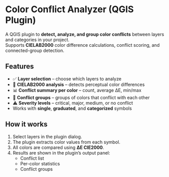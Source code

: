 # Color Conflict Analyzer (QGIS Plugin)

A QGIS plugin to **detect, analyze, and group color conflicts** between layers and categories in your project.  
Supports **CIELAB2000** color difference calculations, conflict scoring, and connected-group detection.

## Features
- ✅ **Layer selection** – choose which layers to analyze
- 🎯 **CIELAB2000 analysis** – detects perceptual color differences
- 📊 **Conflict summary per color** – count, average ΔE, min/max
- 🔗 **Conflict groups** – groups of colors that conflict with each other
- ⚠️ **Severity levels** – critical, major, medium, or no conflict
- Works with **single**, **graduated**, and **categorized** symbols

## How it works
1. Select layers in the plugin dialog.
2. The plugin extracts color values from each symbol.
3. All colors are compared using **ΔE CIE2000**.
4. Results are shown in the plugin’s output panel:
   - Conflict list
   - Per-color statistics
   - Conflict groups

